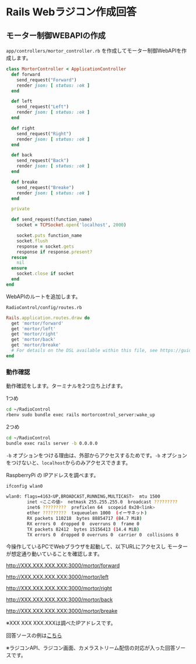 # Rails Webラジコン作成回答

## モーター制御WEBAPIの作成
`app/controllers/mortor_controller.rb` を作成してモーター制御WebAPIを作成します。

```ruby
class MortorController < ApplicationController
  def forward
    send_request("Forward")
    render json: [ status: :ok ]
  end

  def left
    send_request("Left")
    render json: [ status: :ok ]
  end

  def right
    send_request("Right")
    render json: [ status: :ok ]
  end

  def back
    send_request("Back")
    render json: [ status: :ok ]
  end

  def breake
    send_request("Breake")
    render json: [ status: :ok ]
  end

  private

  def send_request(function_name)
    socket = TCPSocket.open('localhost', 2000)

    socket.puts function_name
    socket.flush
    response = socket.gets
    response if response.present?
  rescue
    nil
  ensure
    socket.close if socket
  end
end
```

WebAPIのルートを追加します。

`RadioControl/config/routes.rb`
```ruby
Rails.application.routes.draw do
  get 'mortor/forward'
  get 'mortor/left'
  get 'mortor/right'
  get 'mortor/back'
  get 'mortor/breake'
  # For details on the DSL available within this file, see https://guides.rubyonrails.org/routing.html
end
```


### 動作確認
動作確認をします。ターミナルを2つ立ち上げます。

1つめ

```bash
cd ~/RadioControl
rbenv sudo bundle exec rails mortorcontrol_server:wake_up
```

2つめ

```bash
cd ~/RadioControl
bundle exec rails server -b 0.0.0.0
```

`-b` オプションをつける理由は、外部からアクセスするためです。`-b` オプションをつけないと、`localhost`からのみアクセスできます。

RaspberryPi の IPアドレスを調べます。

```bash
ifconfig wlan0

wlan0: flags=4163<UP,BROADCAST,RUNNING,MULTICAST>  mtu 1500
        inet <ここの値>  netmask 255.255.255.0  broadcast ?????????
        inet6 ?????????  prefixlen 64  scopeid 0x20<link>
        ether ?????????  txqueuelen 1000  (イーサネット)
        RX packets 110218  bytes 88854717 (84.7 MiB)
        RX errors 0  dropped 0  overruns 0  frame 0
        TX packets 82412  bytes 15156413 (14.4 MiB)
        TX errors 0  dropped 0 overruns 0  carrier 0  collisions 0
```

今操作しているPCでWebブラウザを起動して、以下URLにアクセスし
モーターが想定通り動いていることを確認します。

http://XXX.XXX.XXX.XXX:3000/mortor/forward

http://XXX.XXX.XXX.XXX:3000/mortor/left

http://XXX.XXX.XXX.XXX:3000/mortor/right

http://XXX.XXX.XXX.XXX:3000/mortor/back

http://XXX.XXX.XXX.XXX:3000/mortor/breake

※XXX XXX XXX.XXXは調べたIPアドレスです。

回答ソースの例は[こちら](web_radio_controller/RadioControl)

※ラジコンAPI、ラジコン画面、カメラストリーム配信の対応が入った回答ソースです。
